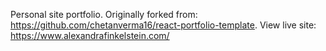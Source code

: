 Personal site portfolio. Originally forked from: https://github.com/chetanverma16/react-portfolio-template. View live site: https://www.alexandrafinkelstein.com/
